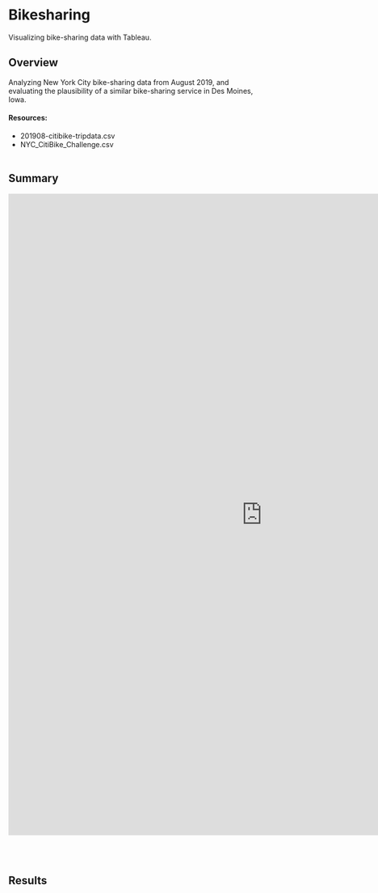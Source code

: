 # Bikesharing
Visualizing bike-sharing data with Tableau.

## Overview
Analyzing New York City bike-sharing data from August 2019, and evaluating the plausibility of a similar bike-sharing service in Des Moines, Iowa.
#### Resources:
* 201908-citibike-tripdata.csv
* NYC_CitiBike_Challenge.csv
<br></br>

## Summary
<center><iframe src="https://public.tableau.com/app/profile/jack.moletteire/viz/NYC_Bikesharing_Challenge/NYCCitiBikeAnalysis?publish=yes" width="1004" height="1269" frameborder="0"></iframe></center>

<br></br>

## Results